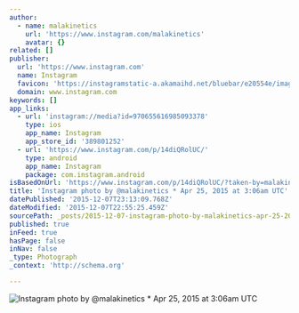 ```yaml
---
author:
  - name: malakinetics
    url: 'https://www.instagram.com/malakinetics'
    avatar: {}
related: []
publisher:
  url: 'https://www.instagram.com'
  name: Instagram
  favicon: 'https://instagramstatic-a.akamaihd.net/bluebar/e20554e/images/ico/favicon.ico'
  domain: www.instagram.com
keywords: []
app_links:
  - url: 'instagram://media?id=970655616985093378'
    type: ios
    app_name: Instagram
    app_store_id: '389801252'
  - url: 'https://www.instagram.com/p/14diQRolUC/'
    type: android
    app_name: Instagram
    package: com.instagram.android
isBasedOnUrl: 'https://www.instagram.com/p/14diQRolUC/?taken-by=malakinetics'
title: 'Instagram photo by @malakinetics * Apr 25, 2015 at 3:06am UTC'
datePublished: '2015-12-07T23:13:09.768Z'
dateModified: '2015-12-07T22:55:25.459Z'
sourcePath: _posts/2015-12-07-instagram-photo-by-malakinetics-apr-25-2015-at-306am-ut.md
published: true
inFeed: true
hasPage: false
inNav: false
_type: Photograph
_context: 'http://schema.org'

---
```

![Instagram photo by &commat;malakinetics &midast; Apr 25&comma; 2015 at 3&colon;06am UTC](https://scontent.cdninstagram.com/hphotos-xaf1/t51.2885-15/e15/10724666_859956860730052_1819074211_n.jpg)